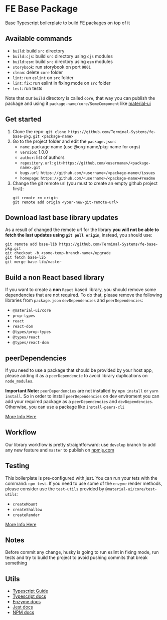 # FE Base Package

Base Typescript boilerplate to build FE packages on top of it


## Available commands

- `build`: build `src` directory
- `build:cjs`: build `src` directory using `cjs` modules
- `build:esm`: build `src` directory using `esm` modules
- `storybook`: run storybook on port `9001`
- `clean`: delete `core` folder
- `lint`: run `eslint` on `src` folder
- `lint:fix`: run eslint in fixing mode on `src` folder
- `test`: run tests

Note that our `build` directory is called `core`, that way you can publish the package and using it `package-name/core/SomeComponent` like [material-ui](https://material-ui.com/)

## Get started

1. Clone the repo: `git clone https://github.com/Terminal-Systems/fe-base-pkg.git <package-name>`
2. Go to the project folder and edit the `package.json`:
	-	`name`: package name (use @org-name/pkg-name for orgs)
	-	`version`: 1.0.0
	-	`author`: list of authors
	-	`repository.url`: `git+https://github.com/<username>/<package-name>.git`
	-	`bugs.url`: `https://github.com/<username>/<package-name>/issues`
	-	`homepage`: `https://github.com/<username>/<package-name>#readme`
3. Change the git remote url (you must to create an empty github project first): 
	```
	git remote rm origin
	git remote add origin <your-new-git-remote-url>
	```

## Download last base library updates

As a result of changed the remote url for the library **you will not be able to fetch the last updates using `git pull origin`**, instead, you should use:
```
git remote add base-lib https://github.com/Terminal-Systems/fe-base-pkg.git
git checkout -b <some-temp-branch-name>/upgrade
git fetch base-lib
git merge base-lib/master
```

## Build a non React based library
If you want to create a **non** `React` based library, you should remove some dependencies that are not required. To do that, please remove the following libraries from `package.json` `devDependencies` and `peerDependencies`:
 - `@material-ui/core`
 - `prop-types`
 - `react`
 - `react-dom`
 - `@types/prop-types`
 - `@types/react`
 - `@types/react-dom`

## peerDependencies
If you need to use a package that should be provided by your host app, please adding it as a `peerDependencie` to avoid library duplications on `node_modules`.

**Important Note:** `peerDependencies` are not installed by `npm install` or `yarn install`. So in order to install `peerDependencies` on dev enviroment you can add your required package as a `peerDependencies` and `devDependencies`. Otherwise, you can use a package like `install-peers-cli`

[More Info Here](https://dev.to/yvonnickfrin/how-to-handle-peer-dependencies-when-developing-modules-18fa)

## Workflow

Our library workflow is pretty straightforward: use `develop` branch to add any new feature and `master` to publish on [npmjs.com](https://www.npmjs.com/) 

## Testing
This boilerplate is pre-configured with jest. You can run your tets with the command: `npm test`. If you need to use some of the `enzyme` render methods, please consider use the `test-utils` provided by `@material-ui/core/test-utils`:
- `createMount`
- `createShallow`
- `createRender` 

[More Info Here](https://material-ui.com/guides/testing/)

## Notes
Before commit any change, husky is going to run eslint in fixing mode, run tests and try to build the project to avoid pushing commits that break something

## Utils
- [Typescript Guide](https://basarat.gitbooks.io/typescript/)
- [Typescript docs](https://www.typescriptlang.org/docs/home.html)
- [Enzyme docs](https://airbnb.io/enzyme/)
- [Jest docs](https://jestjs.io/docs/en/getting-started)
- [NPM docs](https://docs.npmjs.com/)
